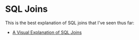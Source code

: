 # SQL Joins

This is the best explanation of SQL joins that I've seen thus far:

* [A Visual Explanation of SQL Joins](http://blog.codinghorror.com/a-visual-explanation-of-sql-joins/)
